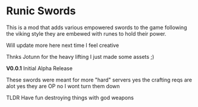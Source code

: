 # Runic Swords

This is a mod that adds various empowered swords to the game following the viking style they are embewed with runes to hold their power. 

Will update more here next time I feel creative 


Thnks Jotunn for the heavy lifting I just made some assets ;)


**V0.0.1**
Initial Alpha Release

These swords were meant for more "hard" servers yes the crafting reqs are alot yes they are OP no I wont turn them down 

TLDR 
Have fun destroying things with god weapons
